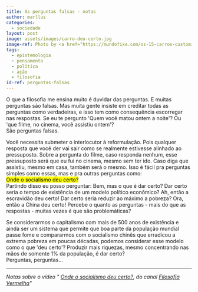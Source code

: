 ```yaml
---
title: As perguntas falsas - notas
author: marllus
categories:
  - sociedade
layout: post
image: assets/images/carro-deu-certo.jpg
image-ref: Photo by <a href="https://mundofixa.com/os-15-carros-customizados-mais-feios-de-todos-os-tempos/">Mundofixa</a>
tags:
  - epistemologia
  - pensamento
  - política
  - ação
  - filosofia
id-ref: perguntas-falsas
---
```


O que a filosofia me ensina muito é duvidar das perguntas. E muitas perguntas são falsas. 
Mas muita gente insiste em creditar todas as perguntas como verdadeiras, e isso tem como consequência escorregar nas respostas.
Se eu te pergunto 'Quem você matou ontem a noite'?
Ou 'que filme, no cinema, você assistiu ontem'?
<br>São perguntas falsas.

Você necessita submeter o interlocutor à reformulação. Pois qualquer resposta que você der vai sair como se realmente estivesse alinhado ao pressuposto.
Sobre a pergunta do filme, caso responda nenhum, esse pressuposto será que eu fui no cinema, mesmo sem ter ido. Caso diga que assistiu, mesmo em casa, também será o mesmo.
Isso é fácil pra perguntas simples como essas, mas e pra outras perguntas como: <br><mark>Onde o socialismo deu certo?</mark><br>
Partindo disso eu posso perguntar: Bem, mas o que é dar certo? Dar certo seria o tempo de existência de um modelo político econômico? Ah, então a escravidão deu certo! Dar certo seria reduzir ao máximo a pobreza? Ora, então a China deu certo! 
Percebe o quanto as perguntas - mais do que as respostas - muitas vezes é que são problemáticas?

Se considerarmos o capitalismo com mais de 500 anos de existência e ainda ser um sistema que permite que boa parte da população mundial passe fome e compararmos com o socialismo chinês que erradicou a extrema pobreza em poucas décadas, podemos considerar esse modelo como o que 'deu certo'?
Produzir mais riquezas, mesmo concentrando nas mãos de somente 1% da população, é dar certo?<br>
Perguntas, perguntas...

---


*Notas sobre o vídeo " [Onde o socialismo deu certo?](https://www.youtube.com/watch?v=gNRSJ6z6eMg), do canal [Filosofia Vermelha](https://www.youtube.com/@FilosofiaVermelha)"*
